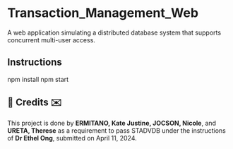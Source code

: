 # Transaction_Management_Web
A web application simulating a distributed database system that supports concurrent multi-user access.

## Instructions
npm install
npm start

<h2>💌 Credits ✉️</h2>
This project is done by <b>ERMITANO, Kate Justine, JOCSON, Nicole</b>, and <b>URETA, Therese</b> as a requirement to pass STADVDB under the instructions of <b>Dr Ethel Ong</b>, submitted on April 11, 2024.
